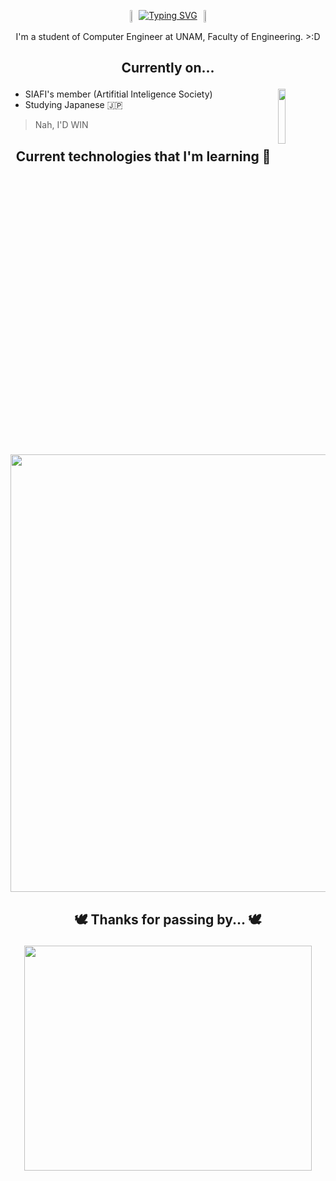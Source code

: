 <p align="center" style="display: flex; justify-content: center;">
    <img src="https://media1.tenor.com/m/xf4rlWSqMVYAAAAd/eternal-return-charlotte.gif" width="5%" style="margin: 0;" />
    <a href="https://git.io/typing-svg">
        <img src="https://readme-typing-svg.demolab.com?font=Pixelify+Sans&duration=2000&pause=500&color=FFA500&center=true&vCenter=true&width=435&lines=%F0%9F%91%BB+Hi,%2C+i'm+%3CSamuel!%3E+%F0%9F%91%BB;%F0%9F%90%90+Welcome+to+my+profile!+%F0%9F%90%90"
            alt="Typing SVG" style="margin: 0;" />
    </a>
    <img src="https://media1.tenor.com/m/2abbiMqSkOwAAAAC/charlotte-healing-song.gif" width="5%" style="margin: 0;" />
</p>


<p align="center">
	I'm a student of Computer Engineer at UNAM, Faculty of Engineering. >:D
</p>
<!--  -->

## <p align="center"> Currently on... </p>

<p>
  <img src="gif/catinteresting.gif" align = "right" width="15%"  />
</p>
<!--- SODVI's member (student group that develops videogames) 👾 -->

- SIAFI's member (Artifitial Inteligence Society)
- Studying Japanese :jp:

> Nah, I'D WIN

## <p align="center"> Current technologies that I'm learning 👾 </p>

<p align="center">
  <a href="https://skillicons.dev">
    <img src="https://skillicons.dev/icons?i=git,python,godot,cs,js,java,github" width="700"/>
  </a>
</p>

## 	<p align="center"> 🕊️ Thanks for passing by... 🕊️ </p>
	
<p align = "center">
  <img src="https://media1.tenor.com/m/XeDKDiQYXT8AAAAd/eternal-return.gif"  width="460" height="360"  />
</p> 
